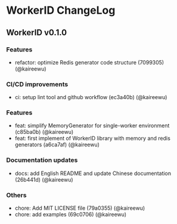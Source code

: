 # WorkerID ChangeLog

## WorkerID v0.1.0

### Features
* refactor: optimize Redis generator code structure (7099305) (@kaireewu)

### CI/CD improvements
* ci: setup lint tool and github workflow (ec3a40b) (@kaireewu)

### Features
* feat: simplify MemoryGenerator for single-worker environment (c85ba0b) (@kaireewu)
* feat: first implement of WorkerID library with memory and redis generators (a6ca7af) (@kaireewu)

### Documentation updates
* docs: add English README and update Chinese documentation (26b441d) (@kaireewu)

### Others
* chore: Add MIT LICENSE file (79a0355) (@kaireewu)
* chore: add examples (69c0706) (@kaireewu)